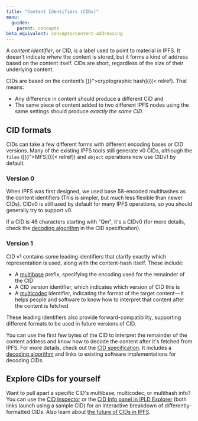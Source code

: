 ```yaml
---
title: "Content Identifiers (CIDs)"
menu:
  guides:
    parent: concepts
beta_equivalent: concepts/content-addressing
---
```


A *content identifier*, or CID, is a label used to point to material in IPFS. It doesn't indicate _where_ the content is stored, but it forms a kind of address based on the content itself. CIDs are short, regardless of the size of their underlying content.

CIDs are based on the content’s [}}">cryptographic hash]({{< relref). That means:

* Any difference in content should produce a different CID and
* The same piece of content added to two different IPFS nodes using the same settings should produce _exactly the same CID_.

## CID formats

CIDs can take a few different forms with different encoding bases or CID versions. Many of the existing IPFS tools still generate v0 CIDs, although the `files` ([}}">MFS]({{< relref)) and `object` operations now use CIDv1 by default.

### Version 0

When IPFS was first designed, we used base 58-encoded multihashes as the content identifiers (This is simpler, but much less flexible than newer CIDs). CIDv0 is still used by default for many IPFS operations, so you should generally try to support v0.

If a CID is 46 characters starting with "Qm", it's a CIDv0 (for more details, check the [decoding algorithm](https://github.com/ipld/cid/blob/ef1b2002394b15b1e6c26c30545fd485f2c4c138/README.md#decoding-algorithm) in the CID specification).

### Version 1

CID v1 contains some leading identifiers that clarify exactly which representation is used, along with the content-hash itself. These include:

* A [multibase](https://github.com/multiformats/multibase) prefix, specifying the encoding used for the remainder of the CID
* A CID version identifier, which indicates which version of CID this is
* A [multicodec](https://github.com/multiformats/multicodec) identifier, indicating the format of the target content — it helps people and software to know how to interpret that content after the content is fetched

These leading identifiers also provide forward-compatibility, supporting different formats to be used in future versions of CID.

You can use the first few bytes of the CID to interpret the remainder of the content address and know how to decode the content after it's fetched from IPFS. For more details, check out the [CID specification](https://github.com/ipld/cid). It includes a [decoding algorithm](https://github.com/ipld/cid/blob/ef1b2002394b15b1e6c26c30545fd485f2c4c138/README.md#decoding-algorithm) and links to existing software implementations for decoding CIDs.


## Explore CIDs for yourself

Want to pull apart a specific CID's multibase, multicodec, or multihash info? You can use the [CID Inspector](https://cid.ipfs.io/#QmY7Yh4UquoXHLPFo2XbhXkhBvFoPwmQUSa92pxnxjQuPU) or the [CID Info panel in IPLD Explorer](https://explore.ipld.io/#/explore/QmY7Yh4UquoXHLPFo2XbhXkhBvFoPwmQUSa92pxnxjQuPU) (both links launch using a sample CID) for an interactive breakdown of differently-formatted CIDs. Also learn about [the future of CIDs in IPFS](https://discuss.ipfs.io/t/who-decides-what-hashing-algorithms-ipfs-allows/6742).
